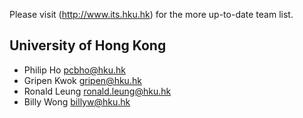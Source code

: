 Please visit (http://www.its.hku.hk) for the more up-to-date team list. 

## University of Hong Kong
* Philip Ho pcbho@hku.hk
* Gripen Kwok gripen@hku.hk
* Ronald Leung ronald.leung@hku.hk
* Billy Wong billyw@hku.hk
